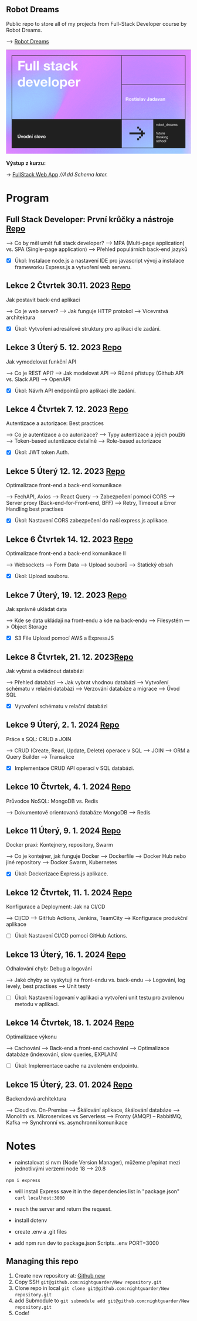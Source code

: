 
## Robot Dreams

Public repo to store all of my projects from Full-Stack Developer course by Robot Dreams.

—> [Robot Dreams](https://robotdreams.cz/course/95-full-stack-developer)

![Course Image](fullstackdeveloper.png)

__Výstup z kurzu:__

-> [FullStack Web App](https://github.com/nightguarder/DreamBlogger.git)
*//Add Schema later.*
# Program

## Full Stack Developer: První krůčky a nástroje [Repo](https://github.com/nightguarder/FullDevLekce1.git)

—> Co by měl umět full stack developer?
—> MPA (Multi-page application) vs. SPA (Single-page application)
—> Přehled populárních back-end jazyků
 
- [x] Úkol: Instalace node.js a nastavení IDE pro javascript vývoj a instalace frameworku Express.js a vytvoření web serveru.

## Lekce 2  Čtvrtek 30.11. 2023 [Repo](https://github.com/nightguarder/FullDevLekce2.git)
Jak postavit back-end aplikaci

—> Co je web server?
—> Jak funguje HTTP protokol
—> Vícevrstvá architektura
 
- [x] Úkol: Vytvoření adresářové struktury pro aplikaci dle zadání.

## Lekce 3 Úterý 5. 12. 2023 [Repo](https://github.com/nightguarder/FullDevLekce3.git)
Jak vymodelovat funkční API

—> Co je REST API?
—> Jak modelovat API
—> Různé přístupy (Github API vs. Slack API)
—> OpenAPI
 
- [x] Úkol: Návrh API endpointů pro aplikaci dle zadání.
 
## Lekce 4 Čtvrtek 7. 12. 2023 [Repo](https://github.com/nightguarder/FullDevLekce4.git)
 Autentizace a autorizace: Best practices

—> Co je autentizace a co autorizace?
—> Typy autentizace a jejich použití
—> Token-based autentizace detailně
—> Role-based autorizace
 
- [x] Úkol: JWT token Auth.
  
## Lekce 5 Úterý 12. 12. 2023 [Repo]()
Optimalizace front-end a back-end komunikace

—> FechAPI, Axios
—> React Query
—> Zabezpečení pomocí CORS
—> Server proxy (Back-end-for-Front-end, BFF)
—> Retry, Timeout a Error Handling best practises
 
- [x] Úkol: Nastavení CORS zabezpečení do naší express.js aplikace.
  
## Lekce 6 Čtvrtek 14. 12. 2023 [Repo](https://github.com/nightguarder/FullDevLekce6)
 Optimalizace front-end a back-end komunikace II

—> Websockets
—> Form Data
—> Upload souborů
—> Statický obsah
 
- [x] Úkol: Upload souboru.

## Lekce 7 Úterý, 19. 12. 2023 [Repo](https://github.com/nightguarder/FullDevLekce7)
Jak správně ukládat data

—> Kde se data ukládají na front-endu a kde na back-endu
—> Filesystém
—> Object Storage
- [x] S3 File Upload pomocí AWS a ExpressJS
      
## Lekce 8 Čtvrtek, 21. 12. 2023[Repo](https://github.com/nightguarder/FullDevLekce8.git)
Jak vybrat a ovládnout databázi

—> Přehled databází
—> Jak vybrat vhodnou databázi
—> Vytvoření schématu v relační databázi
—> Verzování databáze a migrace
—> Úvod SQL
 
- [x] Vytvoření schématu v relační databázi
  
## Lekce 9 Úterý, 2. 1. 2024 [Repo](https://github.com/nightguarder/FullDevLekce9.git)
Práce s SQL: CRUD a JOIN

—> CRUD (Create, Read, Update, Delete) operace v SQL
—> JOIN
—> ORM a Query Builder
—> Transakce
 
- [x] Implementace CRUD API operací v SQL databázi.
  
## Lekce 10 Čtvrtek, 4. 1. 2024 [Repo](https://github.com/nightguarder/FullDevLekce10.git)
Průvodce NoSQL: MongoDB vs. Redis

—> Dokumentově orientovaná databáze MongoDB
—> Redis

## Lekce 11 Úterý, 9. 1. 2024 [Repo](https://github.com/nightguarder/FullDevLekce11.git)
Docker praxi: Kontejnery, repository, Swarm

—> Co je kontejner, jak funguje Docker
—> Dockerfile
—> Docker Hub nebo jiné repository
—> Docker Swarm, Kubernetes
 
- [x] Úkol: Dockerizace Express.js aplikace.

## Lekce 12 Čtvrtek, 11. 1. 2024 [Repo](https://github.com/nightguarder/FullDevLekce12.git)
Konfigurace a Deployment: Jak na CI/CD

—> CI/CD
—> GitHub Actions, Jenkins, TeamCity
—> Konfigurace produkční aplikace
 
- [ ] Úkol: Nastavení CI/CD pomocí GitHub Actions.

## Lekce 13 Úterý, 16. 1. 2024 [Repo](https://github.com/nightguarder/FullDevLekce13.git)
Odhalování chyb: Debug a logování

—> Jaké chyby se vyskytují na front-endu vs. back-endu
—> Logování, log levely, best practises
—> Unit testy
 
- [ ] Úkol: Nastavení logovaní v aplikaci a vytvoření unit testu pro zvolenou metodu v aplikaci.
      
## Lekce 14 Čtvrtek, 18. 1. 2024 [Repo](https://github.com/nightguarder/FullDevLekce14.git)
Optimalizace výkonu

—> Cachování
—> Back-end a front-end cachování
—> Optimalizace databáze (indexování, slow queries, EXPLAIN)
 
- [ ] Úkol: Implementace cache na zvoleném endpointu.

## Lekce 15 Úterý, 23. 01. 2024 [Repo](Url)
Backendová architektura

—> Cloud vs. On-Premise
—> Škálování aplikace, škálování databáze
—> Monolith vs. Microservices vs Serverless
—> Fronty (AMQP) – RabbitMQ, Kafka
—> Synchronní vs. asynchronní komunikace

# Notes

- nainstalovat si nvm (Node Version Manager), můžeme přepínat mezi jednotlivými verzemi node 18 --> 20.8

``npm i express``
- will install Express save it in the dependencies list in "package.json"
``curl localhost:3000``
- reach the server and return the request.

- install dotenv 
- create .env a .git files
- add npm run dev to package.json Scripts. 
.env
PORT=3000

## Managing this repo 

1. Create new repository at: [Github new](https://github.com/new)
2. Copy SSH ``git@github.com:nightguarder/New repository.git``
3. Clone repo in local ```git clone git@github.com:nightguarder/New repository.git```
4. add Submodule to ```git submodule add git@github.com:nightguarder/New repository.git```
5. Code!
